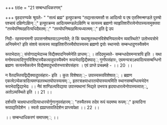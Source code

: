 +++
title = "21 सम्बन्धाधिकरणम्"

+++
वृहदारण्यके श्रूयते- " "सत्यं ब्रह्म" इत्युपक्रम्य "तद्यत्सत्यमसौ स आदित्यो य एष एतस्मिन्मण्डले पुरुषो पश्चायं दक्षिणेऽक्षिन््" इत्युपक्रम्य आदित्यमण्डलेऽक्षिणि च सत्यस्य ब्रह्मणो व्याहृतिशरीरत्वेनोपास्यत्वमुक्त्तवा "तस्येपनिषदहरित्यधिदैवतम््" "तस्योपनिषदहमित्यध्यात्मम््" इति द्वे उप

निदौ- रहस्यनामनी उपासनशेषतयाऽऽम्नायेते; ते किं यथाश्रुतस्थानविशेषनियतत्वेन व्यवस्थिते? उतोभयत्रोभे अनियमेन? इति संशये सत्यस्य व्याहृतिशरीरस्यैवोपास्यस्य ब्रह्मणो द्वयोः स्थानयोः सम्बन्धादुणस्यैक्येन

रूपाभेदात्् संयोगाद्यभेदाच्च विद्यैक्यादनियमेनेति प्राप्तम्् । तदिदमुच्यते- सम्बन्धादेवमन्यत्रापि इति । यथा मनोमयत्वादिगुणविशिष्टस्यैकत्वादुपास्यैक्येन रूपाभेदाद्विद्यैक्याद्् गुणोपसंहारः, एवमन्यत्राऽक्ष्यादित्यसम्बन्धिनो ब्रह्मणः सत्यस्यैकत्वेन विद्यैक्यादुभयोरुभयत्रोपसंहारः । एवं प्राप्ते प्रचक्ष्महे - ।। 20 ।।

न वैतदस्तियद्विद्यैक्यादुपसंहारः- इति । कुतः विशेषात््- उपास्यरूपविशेषात्् । ब्रह्मण एकत्वेऽप्येकत्रादित्यमण्डलस्थतयोपास्यत्वम््, इतरत्राक्ष्याधारतयोपास्यत्वमिति स्थानसम्बन्धित्वभेदेन रूपभेदाद्विद्याभेदः ।। नैवं शाण्डिल्यविद्याया उपास्यथानां भिद्यते उभयत्र हृदयाधारत्वेनोपास्यत्वात््, अतोऽव्यस्थिते इति ।। 21 ।।

दर्शयति चाक्ष्याधारादित्याधारयोर्गुणानुपसंहारम्् "तस्यैतस्य तदेव रूपं यदमष्य रूपम््" इत्यादिना रूपाद्यतिदेशेन । स्वतो ह्यप्राप्तावतिदेशेन प्राप्त्यपेक्षा ।। 22 ।।

।। सम्बन्धाधिकरणं समाप्तम्् ।।